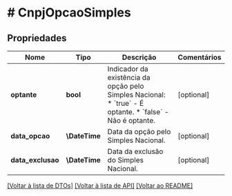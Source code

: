 # # CnpjOpcaoSimples

## Propriedades

Nome | Tipo | Descrição | Comentários
------------ | ------------- | ------------- | -------------
**optante** | **bool** | Indicador da existência da opção pelo Simples Nacional:  * &#x60;true&#x60; - É optante.  * &#x60;false&#x60; - Não é optante. | [optional]
**data_opcao** | **\DateTime** | Data da opção pelo Simples Nacional. | [optional]
**data_exclusao** | **\DateTime** | Data da exclusão do Simples Nacional. | [optional]

[[Voltar à lista de DTOs]](../../README.md#models) [[Voltar à lista de API]](../../README.md#endpoints) [[Voltar ao README]](../../README.md)

